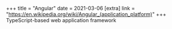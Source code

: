 +++
title = "Angular"
date = 2021-03-06
[extra]
link = "https://en.wikipedia.org/wiki/Angular_(application_platform)"
+++
TypeScript-based web application framework

